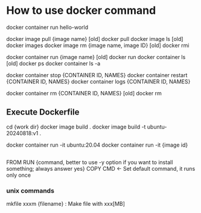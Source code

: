 # How to use docker command

docker container run hello-world

docker image pull {image name}
  [old] docker pull
docker image ls
  [old] docker images
docker image rm {image name, image ID}
  [old] docker rmi

docker container run {image name}
  [old] docker run
docker container ls
  [old] docker ps
docker container ls -a

docker container stop {CONTAINER ID, NAMES}
docker container restart {CONTAINER ID, NAMES}
docker container logs {CONTAINER ID, NAMES}

docker container rm {CONTAINER ID, NAMES}
  [old] docker rm

## Execute Dockerfile
cd {work dir}
docker image build .
docker image build -t ubuntu-20240818:v1 .

docker container run -it ubuntu:20.04
docker container run -it {image id}

## 
FROM 
RUN {command, better to use -y option if you want to install something; always answer yes}
COPY
CMD <- Set default command, it runs only once

### unix commands
mkfile xxxm {filename} : Make file with xxx[MB]